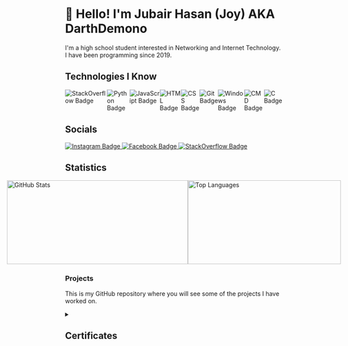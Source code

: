 # 👋 Hello! I'm Jubair Hasan (Joy) AKA DarthDemono

I'm a high school student interested in Networking and Internet Technology. I have been programming since 2019.

## Technologies I Know

<div style="display: flex;">
  <img src="https://img.shields.io/badge/-StackOverflow-001633?style=for-the-badge&logo=stackoverflow" alt="StackOverflow Badge">
  <img src="https://img.shields.io/badge/-Python-001633?style=for-the-badge&logo=python" alt="Python Badge">
  <img src="https://img.shields.io/badge/-JavaScript-001633?style=for-the-badge&logo=javascript" alt="JavaScript Badge">
  <img src="https://img.shields.io/badge/-HTML-001633?style=for-the-badge&logo=html5" alt="HTML Badge">
  <img src="https://img.shields.io/badge/-CSS-001633?style=for-the-badge&logo=css3" alt="CSS Badge">
  <img src="https://img.shields.io/badge/-Git-001633?style=for-the-badge&logo=git" alt="Git Badge">
  <img src="https://img.shields.io/badge/-Windows-001633?style=for-the-badge&logo=Windows" alt="Windows Badge">
  <img src="https://img.shields.io/badge/-CMD-001633?style=for-the-badge&logo=windowsterminal" alt="CMD Badge">
  <img src="https://img.shields.io/badge/-C-001633?style=for-the-badge&logo=c" alt="C Badge">
</div>

## Socials

<div class="socialmedia-btns">
  <a tabindex="0" rel="external author me contact about" hreflang="en" type="text/html" title="My Instagram" href="https://instagram.com/darthdemono/" class="url u-url">
    <img src="https://img.shields.io/badge/-Instagram-black?style=for-the-badge&logo=Instagram" alt="Instagram Badge">
  </a>
  <a tabindex="0" rel="external author me contact about" hreflang="en" type="text/html" title="My Facebook Profile" href="https://www.facebook.com/darthdemono/" class="url u-url">
    <img src="https://img.shields.io/badge/-Facebook-black?style=for-the-badge&logo=Facebook" alt="Facebook Badge">
  </a>
  <a tabindex="0" rel="external author me contact about" hreflang="en" type="text/html" title="My Stackoverflow Profile" href="https://stackoverflow.com/users/13643722/darth-demono?tab=profile" class="url u-url stack fa-stack-overflow">
    <img src="https://img.shields.io/badge/-Stack%20Overflow-black?style=for-the-badge&logo=StackOverflow" alt="StackOverflow Badge">
  </a>
</div>

## Statistics

<div style="display: flex; justify-content: center;">
  <img src="https://github-readme-stats.vercel.app/api?username=darthdemono&show_icons=true&theme=react" height="195px" width="420px" alt="GitHub Stats">
  <img src="https://github-readme-stats.vercel.app/api/top-langs/?username=darthdemono&layout=compact&card_width=250&langs_count=6&theme=react" height="195px" width="355px" alt="Top Languages">
</div>

### Projects

This is my GitHub repository where you will see some of the projects I have worked on.

<details>
  <summary><h2>Certificates</h2></summary>
  
  <h3>Networking Certificates</h3>
  
  - **Computer Networking**
    - [Basics of Computer Network Certificate](/Basics%20of%20Networking.pdf)

  - **Network Security**
    - [Types of Network Security Certificate](/Types%20of%20Network%20Security.pdf)
    - [Network Security Certificate](/Network%20Security.pdf)
    - [Introduction to Firewall Certificate](Introduction%20to%20Firewall.pdf)

  <h3>Programming Certificates</h3>
  
  - **C**
    - [C for Beginners Certificate](C%20for%20beginners.pdf)

  <h3>Web Development Certificates</h3>
  
  - **HTML**
    - [Front End Development - HTML Certificate](Front%20End%20Development%20-%20HTML.pdf)

  <h3>SEO Certificates</h3>
  
  - **SEO For Beginners**
    - [SEO For Beginners Certificate](SEO%20For%20Beginners.pdf)
</details>
